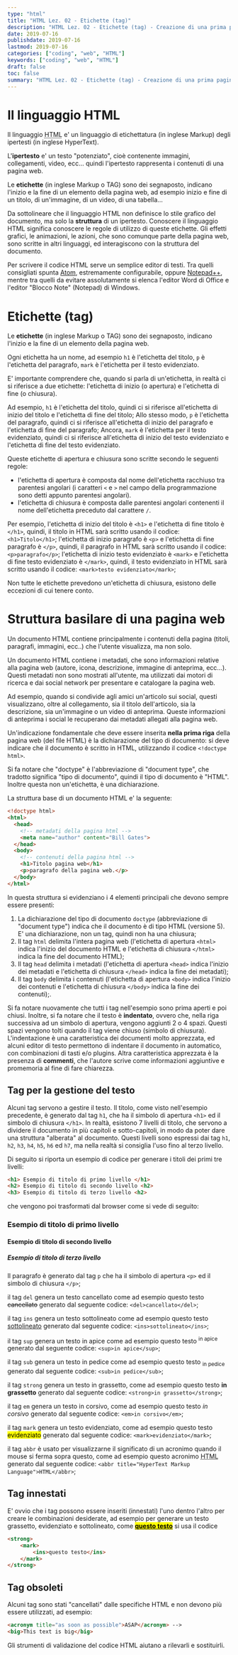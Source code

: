 ```yaml
---
type: "html"
title: "HTML Lez. 02 - Etichette (tag)"
description: "HTML Lez. 02 - Etichette (tag) - Creazione di una prima pagina web e spiegazione dei primi tag"
date: 2019-07-16
publishdate: 2019-07-16
lastmod: 2019-07-16
categories: ["coding", "web", "HTML"]
keywords: ["coding", "web", "HTML"]
draft: false
toc: false
summary: "HTML Lez. 02 - Etichette (tag) - Creazione di una prima pagina web e spiegazione dei primi tag"
---
```


# Il linguaggio HTML

Il linguaggio <abbr title="HyperText Markup Language">HTML</abbr> e' un linguaggio di etichettatura (in inglese Markup) degli ipertesti (in inglese HyperText).

L'**ipertesto** e' un testo "potenziato", cioè contenente immagini, collegamenti, video,
ecc... quindi l'ipertesto rappresenta i contenuti di una pagina web.

Le **etichette** (in inglese Markup o TAG) sono dei segnaposto, indicano
l'inizio e la fine di un elemento della pagina web, ad esempio inizio e fine di un titolo, di un'immagine, di un video, di una tabella...

Da sottolineare che il linguaggio HTML non definisce lo stile grafico
del documento, ma solo la **struttura** di un ipertesto. Conoscere il
linguaggio HTML significa conoscere le regole di utilizzo di queste etichette. Gli effetti
grafici, le animazioni, le azioni, che sono comunque parte della pagina
web, sono scritte in altri linguaggi, ed interagiscono con la struttura
del documento.

Per scrivere il codice HTML serve un semplice editor di testi. Tra quelli
consigliati spunta [Atom](https://atom.io/ "Link all'editor Atom"), estremamente configurabile, oppure [Notepad++](https://notepad-plus-plus.org/ "Link all'editor Notepad++"), mentre tra quelli da evitare assolutamente si elenca l'editor Word di
Office e l'editor "Blocco Note" (Notepad) di Windows.

# Etichette (tag)

Le **etichette** (in inglese Markup o TAG) sono dei segnaposto, indicano
l'inizio e la fine di un elemento della pagina web.

Ogni etichetta ha un nome, ad esempio
``h1`` è l'etichetta del titolo,
``p`` è l'etichetta del paragrafo,
``mark`` è l'etichetta per il testo evidenziato.

E' importante comprendere che, quando si parla di un'etichetta, in realtà ci si riferisce a due etichette: l'etichetta di inizio (o apertura) e l'etichetta di fine (o chiusura).

Ad esempio,
``h1`` è l'etichetta del titolo, quindi ci si riferisce all'etichetta di inizio del titolo e l'etichetta di fine del titolo; Allo stesso modo,
``p`` è l'etichetta del paragrafo, quindi ci si riferisce all'etichetta di inizio del paragrafo e l'etichetta di fine del paragrafo; Ancora,
``mark`` è l'etichetta per il testo evidenziato, quindi ci si riferisce all'etichetta di inizio del testo evidenziato e l'etichetta di fine del testo evidenziato.

Queste etichette di apertura e chiusura sono scritte secondo le seguenti regole:
- l'etichetta di apertura è composta dal nome dell'etichetta racchiuso tra parentesi angolari (i caratteri ``<`` e ``>`` nel campo della programmazione sono detti appunto parentesi angolari).
- l'etichetta di chiusura è composta dalle parentesi angolari contenenti il nome dell'etichetta preceduto dal carattere ``/``.

Per esempio,
l'etichetta di inizio del titolo è ``<h1>`` e l'etichetta di fine titolo è ``</h1>``, quindi, il titolo in HTML sarà scritto usando il codice: ``<h1>Titolo</h1>``;
l'etichetta di inizio paragrafo è ``<p>`` e l'etichetta di fine paragrafo è ``</p>``, quindi, il paragrafo in HTML sarà scritto usando il codice: ``<p>paragrafo</p>``;
l'etichetta di inizio testo evidenziato è ``<mark>`` e l'etichetta di fine testo evidenziato è ``</mark>``, quindi, il testo evidenziato in HTML sarà scritto usando il codice: ``<mark>testo evidenziato</mark>``;

Non tutte le etichette prevedono un'etichetta di chiusura, esistono delle eccezioni di cui tenere conto.

# Struttura basilare di una pagina web

Un documento HTML contiene principalmente i contenuti della pagina (titoli, paragrafi,
  immagini, ecc..) che l'utente visualizza, ma non solo.

Un documento HTML contiene i metadati, che sono informazioni relative alla pagina web (autore, icona, descrizione, immagine di anteprima, ecc...). Questi metadati non sono mostrati all'utente, ma utilizzati dai motori di ricerca e dai social network per presentare e catalogare la pagina web.

Ad esempio, quando si condivide agli amici un'articolo sui social, questi visualizzano, oltre al collegamento, sia il titolo dell'articolo, sia la descrizione, sia un'immagine o un video di anteprima. Queste informazioni di anteprima i social le recuperano dai metadati allegati alla pagina web.

Un'indicazione fondamentale che deve essere inserita **nella prima riga** della pagina web (del file HTML) è la dichiarazione del tipo di documento: si deve indicare che il documento è scritto in HTML, utilizzando il codice ``<!doctype html>``.

Si fa notare che "doctype" è l'abbreviazione di "document type", che tradotto significa "tipo di documento", quindi il tipo di documento è "HTML". Inoltre questa non un'etichetta, è una dichiarazione.

La struttura base di un documento HTML e' la seguente:

```html
<!doctype html>
<html>
  <head>
    <!-- metadati della pagina html -->
    <meta name="author" content="Bill Gates">
  </head>
  <body>
    <!-- contenuti della pagina html -->
    <h1>Titolo pagina web</h1>
    <p>paragrafo della pagina web.</p>
  </body>
</html>
```

In questa struttura si evidenziano i 4 elementi principali che devono
sempre essere presenti:

1. La dichiarazione del tipo di documento ``doctype`` (abbreviazione di
  "document type") indica che il documento è di tipo HTML (versione 5).
  E' una dichiarazione, non un tag, quindi non ha una chiusura;
2. Il tag ``html`` delimita l'intera pagina web (l'etichetta di
    apertura ``<html>`` indica l'inizio del documento HTML e l'etichetta
    di chiusura ``</html>`` indica la fine del documento HTML);
3. Il tag ``head`` delimita i metadati (l'etichetta di
    apertura ``<head>`` indica l'inizio dei metadati e l'etichetta
    di chiusura ``</head>`` indica la fine dei metadati);
4. Il tag ``body`` delimita i contenuti (l'etichetta di
    apertura ``<body>`` indica l'inizio dei contenuti e l'etichetta
    di chiusura ``</body>`` indica la fine dei contenuti);.

Si fa notare nuovamente che tutti i tag nell'esempio sono prima aperti e
poi chiusi. Inoltre, si fa notare che il testo è **indentato**, ovvero
che, nella riga successiva ad un simbolo di apertura, vengono aggiunti 2
o 4 spazi. Questi spazi vengono tolti quando il tag viene chiuso
(simbolo di chiusura). L'indentazione è una caratteristica dei documenti
molto apprezzata, ed alcuni editor di testo permettono di indentare il
documento in automatico, con combinazioni di tasti e/o plugins. Altra
caratteristica apprezzata è la presenza di **commenti**, che l'autore
scrive come informazioni aggiuntive e promemoria al fine di fare
chiarezza.

## Tag per la gestione del testo

Alcuni tag servono a gestire il testo.
Il titolo, come visto nell'esempio precedente, è generato dal tag ``h1``,
che ha il simbolo di apertura ``<h1>`` ed il simbolo di chiusura ``</h1>``.
In realtà, esistono 7 livelli di titolo, che servono a dividere il
documento in più capitoli e sotto-capitoli, in modo da poter dare una
struttura "alberata" al documento. Questi livelli sono espressi dai tag
``h1``, ``h2``, ``h3``, ``h4``, ``h5``, ``h6`` ed ``h7``, ma nella realtà si consiglia
l'uso fino al terzo livello.

Di seguito si riporta un esempio di codice per generare i titoli dei primi tre livelli:

```html
<h1> Esempio di titolo di primo livello </h1>
<h2> Esempio di titolo di secondo livello <h2>
<h3> Esempio di titolo di terzo livello <h2>
```

che vengono poi trasformati dal browser come si vede di seguito:

<!-- TODO replace with an image of titles -->

### Esempio di titolo di primo livello

#### Esempio di titolo di secondo livello

##### Esempio di titolo di terzo livello

Il paragrafo è generato dal tag ``p`` che ha il simbolo di apertura ``<p>``
ed il simbolo di chiusura ``</p>``;

il tag ``del`` genera un testo cancellato come ad esempio questo testo
<del>cancellato</del> generato dal seguente codice:
``<del>cancellato</del>``;

il tag ``ins`` genera un testo sottolineato come ad esempio questo testo
<ins>sottolineato</ins> generato dal seguente codice:
``<ins>sottolineato</ins>``;

il tag ``sup`` genera un testo in apice come ad esempio questo testo
<sup>in apice</sup> generato dal seguente codice:
``<sup>in apice</sup>``;

il tag ``sub`` genera un testo in pedice come ad esempio questo testo
<sub>in pedice</sub> generato dal seguente codice:
``<sub>in pedice</sub>``;

il tag ``strong`` genera un testo in grassetto, come ad esempio questo
testo **in grassetto** generato dal seguente codice:
``<strong>in grassetto</strong>``;

il tag ``em`` genera un testo in corsivo, come ad esempio questo testo *in
corsivo* generato dal seguente codice:
``<em>in corsivo</em>``;

il tag ``mark`` genera un testo evidenziato, come ad esempio questo testo
<mark>evidenziato</mark> generato dal seguente codice:
``<mark>evidenziato</mark>``;

il tag ``abbr`` è usato per visualizzarne il significato di un acronimo
quando il mouse si ferma sopra questo, come ad esempio questo acronimo
<abbr title="HyperText Markup Language">HTML</abbr> generato dal seguente codice:
``<abbr title="HyperText Markup Language">HTML</abbr>``;

## Tag innestati

E' ovvio che i tag possono essere inseriti (innestati) l'uno dentro
l'altro per creare le combinazioni desiderate, ad esempio per generare
un testo grassetto, evidenziato e sottolineato, come
<strong><mark><ins>questo testo</ins></mark></strong> si usa il codice

```html
<strong>
    <mark>
        <ins>questo testo</ins>
    </mark>
</strong>
```


## Tag obsoleti

Alcuni tag sono stati "cancellati" dalle specifiche HTML e non devono più essere utilizzati, ad esempio:

```html
<acronym title="as soon as possible">ASAP</acronym> -->
<big>This text is big</big>
```

Gli strumenti di validazione del codice HTML aiutano a rilevarli e sostituirli.
